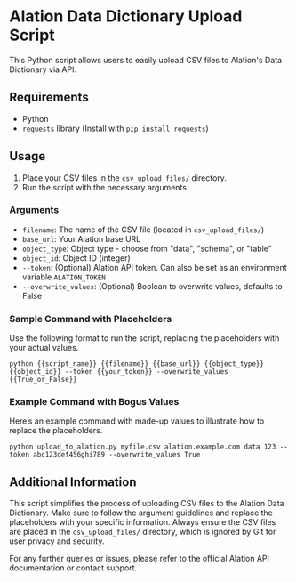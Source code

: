 # Alation Data Dictionary Upload Script

This Python script allows users to easily upload CSV files to Alation's Data Dictionary via API.

## Requirements

- Python
- `requests` library (Install with `pip install requests`)

## Usage

1. Place your CSV files in the `csv_upload_files/` directory.
2. Run the script with the necessary arguments.

### Arguments

- `filename`: The name of the CSV file (located in `csv_upload_files/`)
- `base_url`: Your Alation base URL
- `object_type`: Object type - choose from "data", "schema", or "table"
- `object_id`: Object ID (integer)
- `--token`: (Optional) Alation API token. Can also be set as an environment variable `ALATION_TOKEN`
- `--overwrite_values`: (Optional) Boolean to overwrite values, defaults to False

### Sample Command with Placeholders

Use the following format to run the script, replacing the placeholders with your actual values.

`python {{script_name}} {{filename}} {{base_url}} {{object_type}} {{object_id}} --token {{your_token}} --overwrite_values {{True_or_False}}`

### Example Command with Bogus Values

Here’s an example command with made-up values to illustrate how to replace the placeholders.

`python upload_to_alation.py myfile.csv alation.example.com data 123 --token abc123def456ghi789 --overwrite_values True`

## Additional Information

This script simplifies the process of uploading CSV files to the Alation Data Dictionary. Make sure to follow the argument guidelines and replace the placeholders with your specific information. Always ensure the CSV files are placed in the `csv_upload_files/` directory, which is ignored by Git for user privacy and security.

For any further queries or issues, please refer to the official Alation API documentation or contact support.
